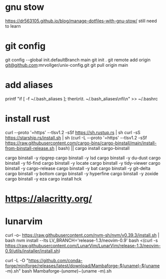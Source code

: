 # gnu stow
https://dr563105.github.io/blog/manage-dotfiles-with-gnu-stow/
still need to learn


# git config 
git config --global init.defaultBranch main
git init .
git remote add origin git@github.com:mrvollger/unix-config.git
git pull origin main


# add aliases 

printf "if [ -f ~/.bash_aliases ]; then\n\t. ~/.bash_aliases\nfi\n" >> ~/.bashrc


# install rust 
curl --proto '=https' --tlsv1.2 -sSf https://sh.rustup.rs | sh
curl -sS https://starship.rs/install.sh | sh
(curl -L --proto '=https' --tlsv1.2 -sSf https://raw.githubusercontent.com/cargo-bins/cargo-binstall/main/install-from-binstall-release.sh | bash) || cargo install cargo-binstall



cargo binstall -y ripgrep
cargo binstall -y lsd
cargo binstall -y du-dust
cargo binstall -y fd-find
cargo binstall -y locate
cargo binstall -y tidy-viewer 
cargo binstall -y cargo-release
cargo binstall -y bat
cargo binstall -y git-delta
cargo binstall -y bottom
cargo binstall -y hyperfine
cargo binstall -y zoxide 
cargo binstall -y eza
cargo install hck


# https://alacritty.org/

# lunarvim 
curl -o- https://raw.githubusercontent.com/nvm-sh/nvm/v0.39.3/install.sh | bash
nvm install --lts
LV_BRANCH='release-1.3/neovim-0.9' bash <(curl -s https://raw.githubusercontent.com/LunarVim/LunarVim/release-1.3/neovim-0.9/utils/installer/install.sh)

curl -L -O "https://github.com/conda-forge/miniforge/releases/latest/download/Mambaforge-$(uname)-$(uname -m).sh"
bash Mambaforge-$(uname)-$(uname -m).sh



